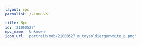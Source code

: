 ```yaml
---
layout: npc
permalink: /21000527

title: Npc
id: '21000527'
npc_name: 'Unknown'
icon_url: 'portrait/mob/21000527_m_toysoldiergunwhite_p.png'
---
```

